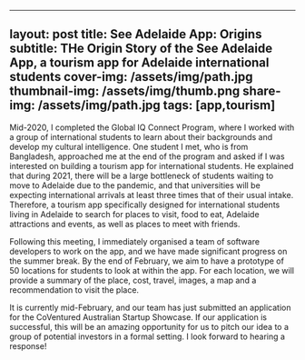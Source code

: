 
---
layout: post
title: See Adelaide App: Origins
subtitle: THe Origin Story of the See Adelaide App, a tourism app for Adelaide international students
cover-img: /assets/img/path.jpg
thumbnail-img: /assets/img/thumb.png
share-img: /assets/img/path.jpg
tags: [app,tourism]
---

Mid-2020, I completed the Global IQ Connect Program, where I worked with a group of international students to learn about their backgrounds and develop my cultural intelligence. One student I met, who is from Bangladesh, approached me at the end of the program and asked if I was interested on building a tourism app for international students. He explained that during 2021, there will be a large bottleneck of students waiting to move to Adelaide due to the pandemic, and that universities will be expecting international arrivals at least three times that of their usual intake. Therefore, a tourism app specifically designed for international students living in Adelaide to search for places to visit, food to eat, Adelaide attractions and events, as well as places to meet with friends.

Following this meeting, I immediately organised a team of software developers to work on the app, and we have made significant progress on the summer break. By the end of February, we aim to have a prototype of 50 locations for students to look at within the app. For each location, we will provide a summary of the place, cost, travel, images, a map and a recommendation to visit the place.

It is currently mid-February, and our team has just submitted an application for the CoVentured Australian Startup Showcase. If our application is successful, this will be an amazing opportunity for us to pitch our idea to a group of potential investors in a formal setting. I look forward to hearing a response!
